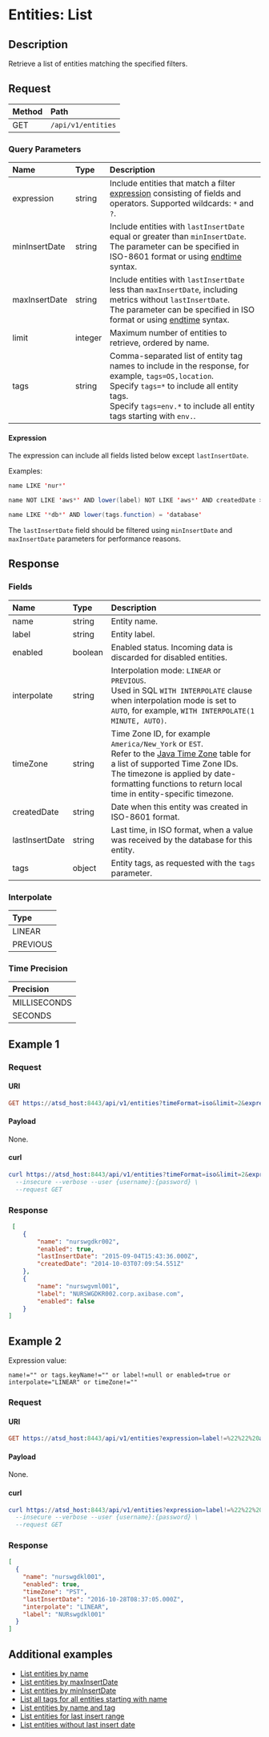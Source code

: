 # Entities: List

## Description

Retrieve a list of entities matching the specified filters.

## Request

| **Method** | **Path** |
|:---|:---|
| GET | `/api/v1/entities` |

### Query Parameters

|**Name**|**Type**|**Description**|
|:---|:---|:---|
| expression |string|Include entities that match a filter [expression](../../../api/meta/expression.md) consisting of fields and operators. Supported wildcards: `*` and `?`.|
| minInsertDate |string|Include entities with `lastInsertDate` equal or greater than `minInsertDate`.<br>The parameter can be specified in ISO-8601 format or using [endtime](../../../end-time-syntax.md) syntax.|
| maxInsertDate |string|Include entities with `lastInsertDate` less than `maxInsertDate`, including metrics without `lastInsertDate`.<br>The parameter can be specified in ISO format or using [endtime](../../../end-time-syntax.md) syntax.|
| limit |integer|Maximum number of entities to retrieve, ordered by name.|
| tags |string|Comma-separated list of entity tag names to include in the response, for example, `tags=OS,location`.<br>Specify `tags=*` to include all entity tags.<br>Specify `tags=env.*` to include all entity tags starting with `env.`.|

#### Expression

The expression can include all fields listed below except `lastInsertDate`.

Examples:

```java
name LIKE 'nur*'  

name NOT LIKE 'aws*' AND lower(label) NOT LIKE 'aws*' AND createdDate > '2017-10-01T00:00:00Z'

name LIKE '*db*' AND lower(tags.function) = 'database'
```

The `lastInsertDate` field should be filtered using `minInsertDate` and `maxInsertDate` parameters for performance reasons.


## Response

### Fields

| **Name** | **Type** | **Description** |
|:---|:---|:---|
| name | string | Entity name. |
| label | string | Entity label. |
| enabled | boolean | Enabled status. Incoming data is discarded for disabled entities. |
| interpolate | string | Interpolation mode: `LINEAR` or `PREVIOUS`. <br>Used in SQL `WITH INTERPOLATE` clause when interpolation mode is set to `AUTO`, for example, `WITH INTERPOLATE(1 MINUTE, AUTO)`.|
| timeZone | string | Time Zone ID, for example `America/New_York` or `EST`.<br>Refer to the [Java Time Zone](../../../api/network/timezone-list.md) table for a list of supported Time Zone IDs.<br>The timezone is applied by date-formatting functions to return local time in entity-specific timezone.|
| createdDate| string | Date when this entity was created in ISO-8601 format.|
| lastInsertDate | string |Last time, in ISO format, when a value was received by the database for this entity. |
| tags | object | Entity tags, as requested with the `tags` parameter. |

### Interpolate

|**Type**|
|:---|
|LINEAR|
|PREVIOUS|

### Time Precision

|**Precision**|
|:---|
|MILLISECONDS|
|SECONDS|

## Example 1

### Request

#### URI

```elm
GET https://atsd_host:8443/api/v1/entities?timeFormat=iso&limit=2&expression=name%20like%20%27nurs*%27
```

#### Payload

None.

#### curl

```elm
curl https://atsd_host:8443/api/v1/entities?timeFormat=iso&limit=2&expression=name%20like%20%27nurs*%27 \
  --insecure --verbose --user {username}:{password} \
  --request GET
```

### Response

```json
 [
    {
        "name": "nurswgdkr002",
        "enabled": true,
        "lastInsertDate": "2015-09-04T15:43:36.000Z",
        "createdDate": "2014-10-03T07:09:54.551Z"
    },
    {
        "name": "nurswgvml001",
		"label": "NURSWGDKR002.corp.axibase.com",
        "enabled": false
    }
]
```
## Example 2

Expression value:

```text
name!="" or tags.keyName!="" or label!=null or enabled=true or interpolate="LINEAR" or timeZone!=""
```

### Request

#### URI

```elm
GET https://atsd_host:8443/api/v1/entities?expression=label!=%22%22%20and%20enabled=true%20and%20interpolate!=%22%22%20and%20timeZone!=%22%22
```

#### Payload

None.

#### curl

```elm
curl https://atsd_host:8443/api/v1/entities?expression=label!=%22%22%20and%20enabled=true%20and%20interpolate!=%22%22%20and%20timeZone!=%22%22 \
  --insecure --verbose --user {username}:{password} \
  --request GET
```

### Response

```json
[
  {
    "name": "nurswgdkl001",
    "enabled": true,
    "timeZone": "PST",
    "lastInsertDate": "2016-10-28T08:37:05.000Z",
    "interpolate": "LINEAR",
    "label": "NURswgdkl001"
  }
]
```

## Additional examples
* [List entities by name](./examples/list-entities-by-name.md)
* [List entities by maxInsertDate](./examples/list-entities-by-maxinsertdate.md)
* [List entities by minInsertDate](./examples/list-entities-by-mininsertdate.md)
* [List all tags for all entities starting with name](examples/list-all-tags-for-all-entities-with-name.md)
* [List entities by name and tag](examples/list-entities-by-tag-containing-hbase.md)
* [List entities for last insert range](examples/list-entities-for-last-insert-range.md)
* [List entities without last insert date](examples/list-entities-without-last-insert-date.md)
